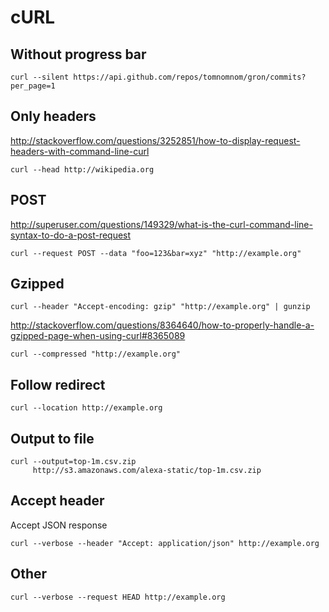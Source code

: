 # cURL

## Without progress bar

    curl --silent https://api.github.com/repos/tomnomnom/gron/commits?per_page=1

## Only headers

<http://stackoverflow.com/questions/3252851/how-to-display-request-headers-with-command-line-curl>

    curl --head http://wikipedia.org

## POST

<http://superuser.com/questions/149329/what-is-the-curl-command-line-syntax-to-do-a-post-request>

    curl --request POST --data "foo=123&bar=xyz" "http://example.org"

## Gzipped

    curl --header "Accept-encoding: gzip" "http://example.org" | gunzip

<http://stackoverflow.com/questions/8364640/how-to-properly-handle-a-gzipped-page-when-using-curl#8365089>

    curl --compressed "http://example.org"

## Follow redirect

    curl --location http://example.org

## Output to file

    curl --output=top-1m.csv.zip
         http://s3.amazonaws.com/alexa-static/top-1m.csv.zip

## Accept header

Accept JSON response

    curl --verbose --header "Accept: application/json" http://example.org

## Other

    curl --verbose --request HEAD http://example.org
